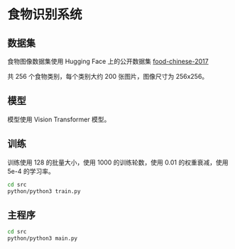 # 食物识别系统

## 数据集

食物图像数据集使用 Hugging Face 上的公开数据集 [food-chinese-2017](https://huggingface.co/datasets/chaeso/food_chinese_2017)

共 256 个食物类别，每个类别大约 200 张图片，图像尺寸为 256x256。

## 模型

模型使用 Vision Transformer 模型。

## 训练

训练使用 128 的批量大小，使用 1000 的训练轮数，使用 0.01 的权重衰减，使用 5e-4 的学习率。

```bash
cd src
python/python3 train.py
```

## 主程序

```bash
cd src
python/python3 main.py
```